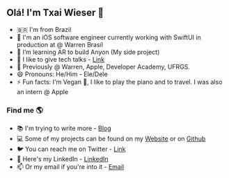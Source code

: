 ## Olá! I'm Txai Wieser 👋

- 🇧🇷 I'm from Brazil
- 🔭 I'm an iOS software engineer currently working with SwiftUI in production at @ Warren Brasil
- 📱 I’m learning AR to build Anyon (My side project)
- 👯 I like to give tech talks - [Link](https://github.com/txaiwieser/talks)
- 💼 Previously @ Warren, Apple, Developer Academy, UFRGS.
- 😄 Pronouns: He/Him - Ele/Dele
- ⚡ Fun facts: I'm Vegan 🌱, I like to play the piano and to travel. I was also an intern @ Apple

### Find me 🌎

- 📚 I'm trying to write more - [Blog](https://txaiwieser.github.io/articles)
- 💻 Some of my projects can be found on my [Website](https://txaiwieser.github.io/) or on [Github](https://github.com/txaiwieser)
- 🐦 You can reach me on Twitter - [Link](https://twitter.com/txaiwieser)
- 💼 Here's my LinkedIn - [LinkedIn](https://www.linkedin.com/in/txaiwieser)
- 📫 Or my email if you're into it - [Email](txaidw@gmail.com)
